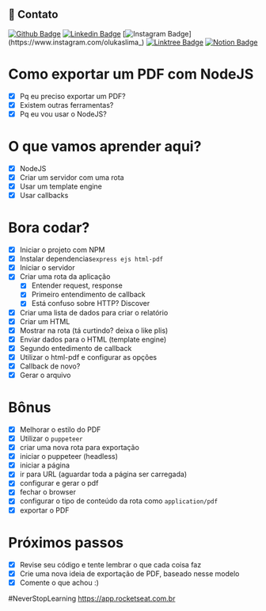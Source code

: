 ## 📇 Contato
[![Github Badge](https://img.shields.io/badge/-Github-181717?style=flat-square&logo=Github&logoColor=white&link=https://github.com/lucasllimati)](https://github.com/lucasllimati)
[![Linkedin Badge](https://img.shields.io/badge/-LinkedIn-0A66C2?style=flat-square&logo=Linkedin&logoColor=white&link=https://www.linkedin.com/in/lucasllimati/)](https://www.linkedin.com/in/lucasllimati/)
[![Instagram Badge](https://img.shields.io/badge/-Instagram-E4405F?style=flat-square&labelColor=E4405F&logo=Instagram&logoColor=white&link=https://www.instagram.com/olukaslima_)](https://www.instagram.com/olukaslima_)
[![Linktree Badge](https://img.shields.io/badge/-Linktree-39E09B?style=flat-square&labelColor=39E09B&logo=Linktree&logoColor=white&link=https://linktr.ee/lucasllimati)](https://linktr.ee/lucasllimati)
[![Notion Badge](https://img.shields.io/badge/-Notion-000000?style=flat-square&labelColor=000000&logo=Linktree&logoColor=white&link=https://www.notion.so/Lucas-Louren-o-de-Lima-9b861c29195143f0a522968c03baddc0)](https://www.notion.so/Lucas-Louren-o-de-Lima-9b861c29195143f0a522968c03baddc0)

# Como exportar um PDF com NodeJS

* [x] Pq eu preciso exportar um PDF?
* [x] Existem outras ferramentas?
* [x] Pq eu vou usar o NodeJS?

# O que vamos aprender aqui?
* [x] NodeJS
* [x] Criar um servidor com uma rota
* [x] Usar um template engine
* [x] Usar callbacks

# Bora codar?
* [x] Iniciar o projeto com NPM
* [x] Instalar dependencias`express ejs html-pdf`
* [x] Iniciar o servidor
* [x] Criar uma rota da aplicação
    * [x] Entender request, response
    * [x] Primeiro entendimento de callback
    * [x] Está confuso sobre HTTP? Discover
* [x] Criar uma lista de dados para criar o relatório
* [x] Criar um HTML
* [x] Mostrar na rota (tá curtindo? deixa o like plis)
* [x] Enviar dados para o HTML (template engine)
* [x] Segundo entedimento de callback
* [x] Utilizar o html-pdf e configurar as opções
* [x] Callback de novo?
* [x] Gerar o arquivo

# Bônus

* [x] Melhorar o estilo do PDF
* [x] Utilizar o `puppeteer`
* [x] criar uma nova rota para exportação
* [x] iniciar o puppeteer (headless)
* [x] iniciar a página
* [x] ir para URL (aguardar toda a página ser carregada)
* [x] configurar e gerar o pdf
* [x] fechar o browser
* [x] configurar o tipo de conteúdo da rota como `application/pdf`
* [x] exportar o PDF

# Próximos passos

* [x] Revise seu código e tente lembrar o que cada coisa faz
* [x] Crie uma nova ideia de exportação de PDF, baseado nesse modelo
* [x] Comente o que achou :)

#NeverStopLearning
https://app.rocketseat.com.br
